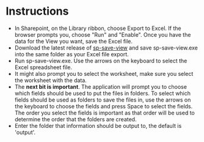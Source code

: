 # Instructions

- In Sharepoint, on the Library ribbon, choose Export to Excel. If the browser prompts you, choose "Run" and "Enable".  Once you have the data for the View you want, save the Excel file.
- Download the latest release of [sp-save-view](https://github.com/CCCandPCC/sp-save-view) and save sp-save-view.exe into the same folder as your Excel file export.
- Run sp-save-view.exe. Use the arrows on the keyboard to select the Excel spreadsheet file.
- It might also prompt you to select the worksheet, make sure you select the worksheet with the data.
- The **next bit is important**. The application will prompt you to choose which fields should be used to put the files in folders. To select which fields should be used as folders to save the files in, use the arrows on the keyboard to choose the fields and press Space to select the fields. The order you select the fields is important as that order will be used to determine the order that the folders are created.
- Enter the folder that information should be output to, the default is 'output'.
